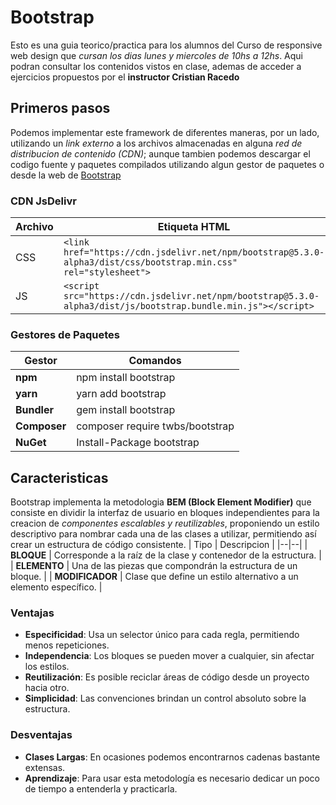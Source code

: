 # Bootstrap

Esto es una guia teorico/practica para los alumnos del Curso de responsive web design que _cursan los dias lunes y miercoles de 10hs a 12hs_.
Aqui podran consultar los contenidos vistos en clase, ademas de acceder a ejercicios propuestos por el __instructor Cristian Racedo__

## Primeros pasos

Podemos implementar este framework de diferentes maneras, por un lado, utilizando un _link externo_ a los archivos almacenadas en alguna _red de distribucion de contenido (CDN)_; aunque tambien podemos descargar el codigo fuente y paquetes compilados utilizando algun gestor de paquetes o desde la web de [Bootstrap](https://getbootstrap.com/docs/5.3/getting-started/download/)

### CDN JsDelivr

| Archivo | Etiqueta HTML |
|--|--|
| CSS | `<link href="https://cdn.jsdelivr.net/npm/bootstrap@5.3.0-alpha3/dist/css/bootstrap.min.css" rel="stylesheet">` |
| JS | `<script src="https://cdn.jsdelivr.net/npm/bootstrap@5.3.0-alpha3/dist/js/bootstrap.bundle.min.js"></script>` |

### Gestores de Paquetes

| Gestor | Comandos
|--|--| 
| __npm__ | npm install bootstrap |
| __yarn__ | yarn add bootstrap |
| __Bundler__ | gem install bootstrap |
| __Composer__ | composer require twbs/bootstrap |
| __NuGet__ | Install-Package bootstrap  |

## Caracteristicas

Bootstrap implementa la metodologia __BEM (Block Element Modifier)__ que consiste en dividir la interfaz de usuario en bloques independientes para la creacion de _componentes escalables y reutilizables_, proponiendo un estilo descriptivo para nombrar cada una de las clases a utilizar, permitiendo así crear un estructura de código consistente.
| Tipo | Descripcion |
|--|--|
| __BLOQUE__ | Corresponde a la raíz de la clase y contenedor de la estructura. |
| __ELEMENTO__ | Una de las piezas que compondrán la estructura de un bloque. |
| __MODIFICADOR__ | Clase que define un estilo alternativo a un elemento específico. |

### Ventajas
* __Especificidad__: Usa un selector único para cada regla, permitiendo menos repeticiones.
* __Independencia__: Los bloques se pueden mover a cualquier, sin afectar los estilos.
* __Reutilización__: Es posible reciclar áreas de código desde un proyecto hacia otro.
* __Simplicidad__: Las convenciones brindan un control absoluto sobre la estructura.

### Desventajas
* __Clases Largas__: En ocasiones podemos encontrarnos cadenas bastante extensas.
* __Aprendizaje__: Para usar esta metodología es necesario dedicar un poco de tiempo a entenderla y practicarla.